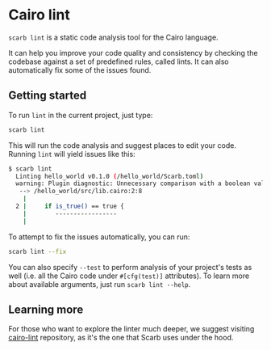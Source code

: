# Cairo lint

`scarb lint` is a static code analysis tool for the Cairo language.

It can help you improve your code quality and consistency by checking the codebase against a set of predefined rules, called lints.
It can also automatically fix some of the issues found.

## Getting started

To run `lint` in the current project, just type:

```sh
scarb lint
```

This will run the code analysis and suggest places to edit your code.
Running `lint` will yield issues like this:

```sh
$ scarb lint
  Linting hello_world v0.1.0 (/hello_world/Scarb.toml)
  warning: Plugin diagnostic: Unnecessary comparison with a boolean value. Use the variable directly.
   --> /hello_world/src/lib.cairo:2:8
    |
  2 |     if is_true() == true {
    |        -----------------
    |
```

To attempt to fix the issues automatically, you can run:

```sh
scarb lint --fix
```

You can also specify `--test` to perform analysis of your project's tests as well (i.e. all the Cairo code under `#[cfg(test)]` attributes).
To learn more about available arguments, just run `scarb lint --help`.

## Learning more

For those who want to explore the linter much deeper, we suggest visiting [cairo-lint](https://github.com/software-mansion/cairo-lint) repository, as it's the one that Scarb uses under the hood.
